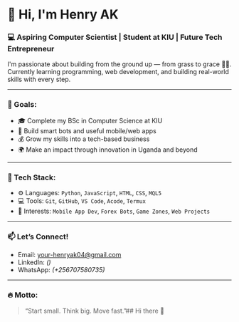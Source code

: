 # 👋 Hi, I'm Henry AK

### 💻 Aspiring Computer Scientist | Student at KIU | Future Tech Entrepreneur

I'm passionate about building from the ground up — from grass to grace 🌱💼.  
Currently learning programming, web development, and building real-world skills with every step.

---

### 🚀 Goals:
- 🎓 Complete my BSc in Computer Science at KIU
- 🤖 Build smart bots and useful mobile/web apps
- 💰 Grow my skills into a tech-based business
- 🌍 Make an impact through innovation in Uganda and beyond

---

### 🔧 Tech Stack:
- ⚙️ Languages: `Python`, `JavaScript`, `HTML`, `CSS`, `MQL5`
- 💻 Tools: `Git`, `GitHub`, `VS Code`, `Acode`, `Termux`
- 📱 Interests: `Mobile App Dev`, `Forex Bots`, `Game Zones`, `Web Projects`

---

### 📫 Let’s Connect!
- Email: your-henryak04@gmail.com
- LinkedIn: *()*
- WhatsApp: *(+256707580735)*

---

### 🔥 Motto:
> “Start small. Think big. Move fast.”## Hi there 👋

<!--
**HenryAK04/HenryAK04** is a ✨ _special_ ✨ repository because its `README.md` (this file) appears on your GitHub profile.

Here are some ideas to get you started:

- 🔭 I’m currently working on ...
- 🌱 I’m currently learning ...
- 👯 I’m looking to collaborate on ...
- 🤔 I’m looking for help with ...
- 💬 Ask me about ...
- 📫 How to reach me: ...
- 😄 Pronouns: ...
- ⚡ Fun fact: ...
-->
